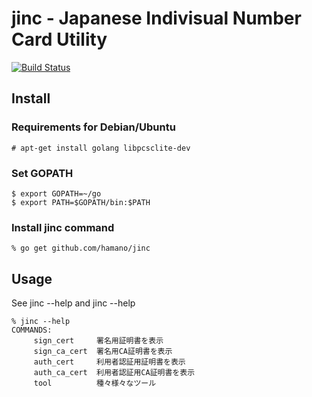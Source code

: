 jinc - Japanese Indivisual Number Card Utility
==============================================

[![Build Status](https://travis-ci.org/hamano/jinc.svg?branch=master)](https://travis-ci.org/hamano/jinc)

## Install

### Requirements for Debian/Ubuntu

~~~
# apt-get install golang libpcsclite-dev
~~~

### Set GOPATH
~~~
$ export GOPATH=~/go
$ export PATH=$GOPATH/bin:$PATH
~~~

### Install jinc command
~~~
% go get github.com/hamano/jinc
~~~

## Usage

See jinc --help and jinc <subcommand> --help

~~~
% jinc --help
COMMANDS:
     sign_cert     署名用証明書を表示
     sign_ca_cert  署名用CA証明書を表示
     auth_cert     利用者認証用証明書を表示
     auth_ca_cert  利用者認証用CA証明書を表示
     tool          種々様々なツール
~~~

